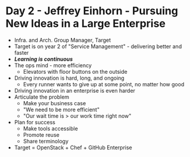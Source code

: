 # Day 2 - Jeffrey Einhorn - Pursuing New Ideas in a Large Enterprise #

* Infra. and Arch. Group Manager, Target
* Target is on year 2 of "Service Management" - delivering better and faster
* ***Learning is continuous***
* The ops mind - more efficiency
    * Elevators with floor buttons on the outside
* Driving innovation is hard, long, and ongoing
    * Every runner wants to give up at some point, no matter how good
* Driving innovation in an enterprise is even harder
* Articulate the problem
    * Make your business case
    * "We need to be more efficient"
    * "Our wait time is > our work time right now"
* Plan for success
    * Make tools accessible
    * Promote reuse
    * Share terminology
* Target = OpenStack + Chef + GitHub Enterprise
